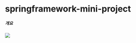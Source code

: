 # springframework-mini-project

<h5>개요</h5>

<span>
  <img src="https://user-images.githubusercontent.com/55389539/168534330-353ad8b2-df93-463f-a14d-10d5026143e1.png"/>  
<span>
